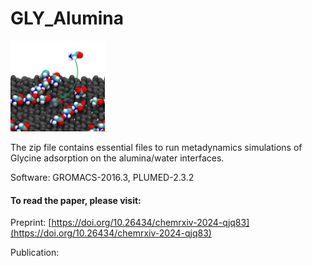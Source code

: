 # GLY_Alumina

[//]: <> (figs)

<img src="aa.jpg" width=30% height=30%>



The zip file contains essential files to run metadynamics simulations of Glycine adsorption on the alumina/water interfaces.

Software: GROMACS-2016.3, PLUMED-2.3.2


#### To read the paper, please visit:
Preprint: [https://doi.org/10.26434/chemrxiv-2024-qjq83](https://doi.org/10.26434/chemrxiv-2024-qjq83)

Publication: []()

